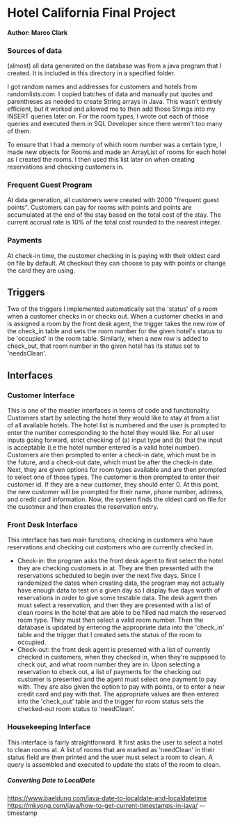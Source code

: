# Hotel California Final Project
#### Author: Marco Clark

### Sources of data
(almost) all data generated on the database was from a java program that I created. It is included in this directory in a specified folder. 

I got random names and addresses for customers and hotels from randomlists.com. I copied batches of data and manually put quotes and parentheses as needed to create String arrays in Java. This wasn't entirely efficient, but it worked and allowed me to then add those Strings into my INSERT queries later on. For the room types, I wrote out each of those queries and executed them in SQL Developer since there weren't too many of them. 

To ensure that I had a memory of which room number was a certain type, I made new objects for Rooms and made an ArrayList of rooms for each hotel as I created the rooms. I then used this list later on when creating reservations and checking customers in.

### Frequent Guest Program
At data generation, all customers were created with 2000 "frequent guest points". Customers can pay for rooms with points and points are accumulated at the end of the stay based on the total cost of the stay. The current accrual rate is 10% of the total cost rounded to the nearest integer. 

### Payments
At check-in time, the customer checking in is paying with their oldest card on file by default. At checkout they can choose to pay with points or change the card they are using.

## Triggers
Two of the triggers I implemented automatically set the 'status' of a room when a customer checks in or checks out. When a customer checks in and is assigned a room by the front desk agent, the trigger takes the new row of the check_in table and sets the room number for the given hotel's status to be 'occupied' in the room table. Similarly, when a new row is added to check_out, that room number in the given hotel has its status set to 'needsClean'.
## Interfaces

### Customer Interface
This is one of the meatier interfaces in terms of code and functionality. Customers start by selecting the hotel they would like to stay at from a list of all available hotels. The hotel list is numbered and the user is prompted to enter the number corresponding to the hotel they would like. For all user inputs going forward, strict checking of (a) input type and (b) that the input is acceptable (i.e the hotel number entered is a valid hotel number). Customers are then prompted to enter a check-in date, which must be in the future, and a check-out date, which must be after the check-in date. Next, they are given options for room types available and are then prompted to select one of those types. The customer is then prompted to enter their customer id. If they are a new customer, they should enter 0. At this point, the new customer will be prompted for their name, phone number, address, and credit card information. Now, the system finds the oldest card on file for the cusotmer and then creates the reservation entry. 

### Front Desk Interface
This interface has two main functions, checking in customers who have reservations and checking out customers who are currently checked in.
 - Check-in: the program asks the front desk agent to first select the hotel they are checking customers in at. They are then presented with the reservations scheduled to begin over the next five days. Since I randomized the dates when creating data, the program may not actually have enough data to test on a given day so I display five days worth of reservations in order to give some testable data. The desk agent then must select a reservation, and then they are presented with a list of clean rooms in the hotel that are able to be filled nad match the reserved room type. They must then select a valid room number. Then the database is updated by entering the appropriate data into the 'check_in' table and the trigger that I created sets the status of the room to occupied.
 - Check-out: the front desk agent is presented with a list of currently checked in customers, when they checked in, when they're suppsoed to check out, and what room number they are in. Upon selecting a reservation to check out, a list of payments for the checking out customer is presented and the agent must select one payment to pay with. They are also given the option to pay with points, or to enter a new credit card and pay with that. The appropriate values are then entered into the 'check_out' table and the trigger for room status sets the checked-out room status to 'needClean'.

### Housekeeping Interface
This interface is fairly straightforward. It first asks the user to select a hotel to clean rooms at. A list of rooms that are marked as 'needClean' in their status field are then printed and the user must select a room to clean. A query is assembled and executed to update the stats of the room to clean.


##### Converting Date to LocalDate
https://www.baeldung.com/java-date-to-localdate-and-localdatetime
https://mkyong.com/java/how-to-get-current-timestamps-in-java/  -- timestamp